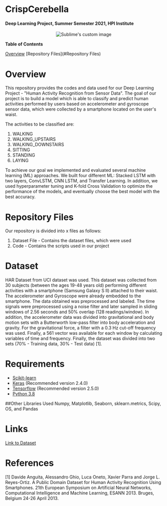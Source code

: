 # CrispCerebella
#### Deep Learning Project, Summer Semester 2021, HPI Institute  

<p align="center">
  <img src="https://user-images.githubusercontent.com/56883449/126058385-eb816667-79ce-4f4a-a6ed-e791f960bee4.png" alt="Sublime's custom image"/>
</p>

**Table of Contents**

[Overview](#Overview)
[Repository Files](#Repository Files)


# Overview
This repository provides the codes and data used for our Deep Learning Project - "Human Activity Recognition from Sensor Data".
The goal of our project is to build a model which is able to classify and predict human activities performed by users based on accelerometer and gyroscope sensor data, which were collected by a smartphone located on the user's waist. 

The activities to be classified are:
1. WALKING
2. WALKING_UPSTAIRS
3. WALKING_DOWNSTAIRS
4. SITTING
5. STANDING
6. LAYING

To achieve our goal we implemented and evaluated several machine learning (ML) approaches. We built four different ML: Stacked LSTM with two layers, ConvLSTM, CNN LSTM, and Transfer Learning. In addition, we used hyperparameter tuning and K-fold Cross Validation to optimize the performance of the models, and eventually choose the best model with the best accuracy.

# Repository Files
Our repository is divided into x files as follows:
1.  Dataset File - Contains the dataset files, which were used
2. Code - Contains the scripts used in our project 

# Dataset
HAR Dataset from UCI dataset was used. This dataset was collected from 30 subjects (between the ages 19-48 years old) performing different activities with a smartphone (Samsung Galaxy S II) attached to their waist. The accelerometer and Gyroscope were already embedded to the smartphone. The data obtained was preprocessed and labeled. The time signals were preprocessed using a noise filter and later sampled in sliding windows of 2.56 seconds and 50\% overlap (128 readings/window). In addition, the accelerometer data was divided into gravitational and body motion sets with a Butterworth low-pass filter into body acceleration and gravity. For the gravitational force, a filter with a 0.3 Hz cut-off frequency was used. Finally, a 561 vector was available for each window by calculating variables of time and frequency. Finally, the dataset was divided into two sets (70% - Training data, 30% - Test data) [1]. 

# Requirements
<ul>
<li><a href="http://scikit-learn.org/stable/" rel="nofollow">Scikit-learn</a></li>
<li><a href="https://github.com/fchollet/keras">Keras</a> (Recommended version 2.4.0)</li>
<li><a href="https://www.tensorflow.org/" rel="nofollow">Tensorflow</a> (Recommended version 2.5.0)</li>
<li><a href="https://www.python.org/" rel="nofollow">Python 3.8</a></li>
</ul>
##Other Libraries Used
Numpy, Matplotlib, Seaborn, sklearn.metrics, Scipy, OS, and Pandas

# Links
[Link to Dataset](https://archive.ics.uci.edu/ml/datasets/Human+Activity+Recognition+Using+Smartphones)

# References 
[1] Davide Anguita, Alessandro Ghio, Luca Oneto, Xavier Parra and Jorge L. Reyes-Ortiz. A Public Domain Dataset for Human Activity Recognition Using Smartphones. 21th European Symposium on Artificial Neural Networks, Computational Intelligence and Machine Learning, ESANN 2013. Bruges, Belgium 24-26 April 2013. 

